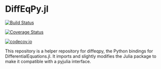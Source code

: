 # DiffEqPy.jl

[![Build Status](https://travis-ci.org/ChrisRackauckas/DiffEqPy.jl.svg?branch=master)](https://travis-ci.org/ChrisRackauckas/DiffEqPy.jl)

[![Coverage Status](https://coveralls.io/repos/ChrisRackauckas/DiffEqPy.jl/badge.svg?branch=master&service=github)](https://coveralls.io/github/ChrisRackauckas/DiffEqPy.jl?branch=master)

[![codecov.io](http://codecov.io/github/ChrisRackauckas/DiffEqPy.jl/coverage.svg?branch=master)](http://codecov.io/github/ChrisRackauckas/DiffEqPy.jl?branch=master)

This repository is a helper repository for diffeqpy, the Python bindings for
DifferentialEquations.jl. It imports and slightly modifies the Julia package
to make it compatible with a pyjulia interface.
